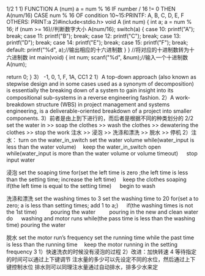 1/2
1
1)
FUNCTION A (num) 
a = num % 16
IF number / 16 != 0 THEN 
A(num/16)
CASE num % 16 OF 
condition 10~15:PRINTF: A, B, C, D, E, F
OTHERS: 
PRINT:a
2)#include<stdio.h>
void A (int num) { 
  int a;
  a = num % 16;
  if (num >= 16)//判断数字大小
    A(num/16);
  switch(a) {
    case 10:
        printf("A");
        break;
    case 11:
        printf("B");
        break;
    case 12:
        printf("C");
        break;
    case 13:
        printf("D");
        break;
    case 14:
        printf("E");
        break;
    case 15:
        printf("F");
        break;
    default:
        printf("%d", a);//输出相应的十六进制数
  } 
} //将对应的十进制数转为十六进制数
int main(void) {
  int num;
  scanf("%d", &num);//输入一个十进制数
  A(num);

  return 0;
}
3）
-1, 0, 1, F, 1A, CC1
2
1）A top-down approach (also known as stepwise design and in some cases 
used as a synonym of decomposition) is essentially the breaking down of 
a system to gain insight into its compositional sub-systems in a 
reverse engineering fashion. 
2）A work-breakdown structure (WBS) in project management and systems 
engineering, is a deliverable-oriented breakdown of a project into 
smaller components.
3）前者是由上到下进行的，而后者是根据不同的种类划分的
2/2
set the water in >> soap the clothes >> wash the clothes >> dewatering 
the clothes >> stop the work 
注水 >> 浸泡 >> 洗涤和漂洗 >> 脱水 >> 停机
2）注水： 
turn on the water_in_switch 
set the water volume 
while(water_input is less than the water volume) 
 keep the water_in_switch open 
while(water_input is more than the water volume or volume timeout) 
  stop input water

浸泡 
set the soaping time 
for(set the left time is zero ;the left time is less than the setting time; increase the left time) 
 keep the clothes soaping 
if(the left time is equal to the setting time) 
  begin to wash

洗涤和漂洗 
set the washing times to 3 
set the washing time to 20 
for(set a to zero; a is less than setting times; add 1 to a;) 
  if(the washing times is not the 1st time) 
   pouring the water 
   pouring in the new and clean water 
do 
  washing and motor runs 
while(the pass time is less than the washing time) 
pouring the water

脱水 
set the motor run’s frequency 
set the running time 
while the past time is less than the running time 
 keep the motor running in the setting frequency
3
1）快速洗衣的时候没有浸泡的过程
2）改进：加快转速
4
等待指定的时间可以通过上下键调节
注水量的多少可以先设定不同的水位，然后通过上下键控制水位
排水则可以同理注水量通过自动排水，排多少水来定